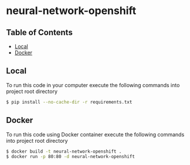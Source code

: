 # neural-network-openshift

## Table of Contents

- [Local](#local)
- [Docker](#docker)

## Local

To run this code in your computer execute the following commands into project root directory

```bash
$ pip install --no-cache-dir -r requirements.txt
```

## Docker

To run this code using Docker container execute the following commands into project root directory

```bash
$ docker build -t neural-network-openshift .
$ docker run -p 80:80 -d neural-network-openshift
```